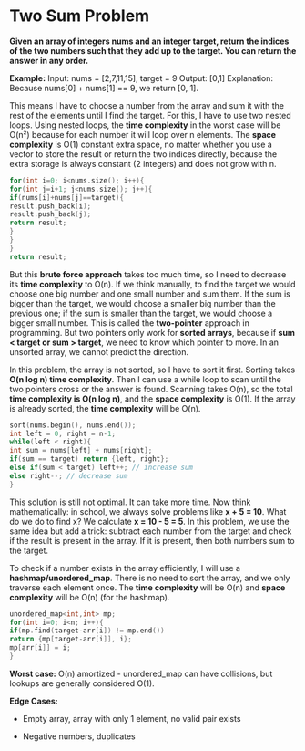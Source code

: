 # Two Sum Problem

**Given an array of integers nums and an integer target, return the indices of the two numbers such that they add up to the target. You can return the answer in any order.**

**Example:**
Input: nums = [2,7,11,15], target = 9
Output: [0,1]
Explanation: Because nums[0] + nums[1] == 9, we return [0, 1].

This means I have to choose a number from the array and sum it with the rest of the elements until I find the target. For this, I have to use two nested loops. Using nested loops, the **time complexity** in the worst case will be O(n²) because for each number it will loop over n elements. The **space complexity** is O(1) constant extra space, no matter whether you use a vector to store the result or return the two indices directly, because the extra storage is always constant (2 integers) and does not grow with n.

```cpp
for(int i=0; i<nums.size(); i++){
for(int j=i+1; j<nums.size(); j++){
if(nums[i]+nums[j]==target){
result.push_back(i);
result.push_back(j);
return result;
}
}
}
return result;

```

But this **brute force approach** takes too much time, so I need to decrease its **time complexity** to O(n). If we think manually, to find the target we would choose one big number and one small number and sum them. If the sum is bigger than the target, we would choose a smaller big number than the previous one; if the sum is smaller than the target, we would choose a bigger small number. This is called the **two-pointer** approach in programming. But two pointers only work for **sorted arrays**, because if **sum < target or sum > target**, we need to know which pointer to move. In an unsorted array, we cannot predict the direction.

In this problem, the array is not sorted, so I have to sort it first. Sorting takes **O(n log n) time complexity**. Then I can use a while loop to scan until the two pointers cross or the answer is found. Scanning takes O(n), so the total **time complexity is O(n log n)**, and the **space complexity** is O(1). If the array is already sorted, the **time complexity** will be O(n).

```cpp
sort(nums.begin(), nums.end());
int left = 0, right = n-1;
while(left < right){
int sum = nums[left] + nums[right];
if(sum == target) return {left, right};
else if(sum < target) left++; // increase sum
else right--; // decrease sum
}

```

This solution is still not optimal. It can take more time. Now think mathematically: in school, we always solve problems like **x + 5 = 10**. What do we do to find x? We calculate **x = 10 - 5 = 5**. In this problem, we use the same idea but add a trick: subtract each number from the target and check if the result is present in the array. If it is present, then both numbers sum to the target.

To check if a number exists in the array efficiently, I will use a **hashmap/unordered_map**. There is no need to sort the array, and we only traverse each element once. The **time complexity** will be O(n) and **space complexity** will be O(n) (for the hashmap).

```cpp
unordered_map<int,int> mp;
for(int i=0; i<n; i++){
if(mp.find(target-arr[i]) != mp.end())
return {mp[target-arr[i]], i};
mp[arr[i]] = i;
}

```

**Worst case:** O(n) amortized - unordered_map can have collisions, but lookups are generally considered O(1).

**Edge Cases:**

- Empty array, array with only 1 element, no valid pair exists

- Negative numbers, duplicates
